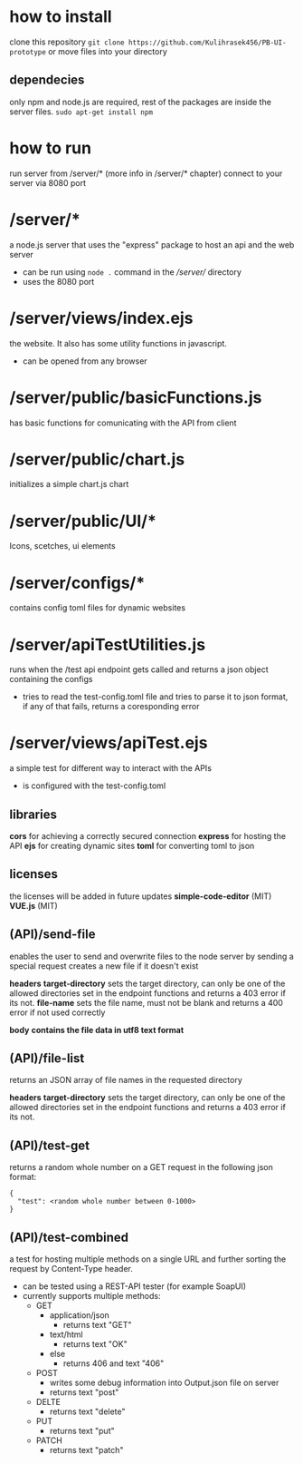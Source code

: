# how to install
clone this repository
```git clone https://github.com/Kulihrasek456/PB-UI-prototype```
or move files into your directory

## dependecies
only npm and node.js are required, rest of the packages are inside the server files.
```sudo apt-get install npm```


# how to run
run server from /server/* (more info in /server/* chapter)
connect to your server via 8080 port




# /server/*
a node.js server that uses the "express" package to host an api and the web server 

- can be run using `node .` command in the */server/* directory
- uses the 8080 port

# /server/views/index.ejs
the website. It also has some utility functions in javascript.

- can be opened from any browser

# /server/public/basicFunctions.js
has basic functions for comunicating with the API from client

# /server/public/chart.js
initializes a simple chart.js chart

# /server/public/UI/*
Icons, scetches, ui elements 

# /server/configs/*
contains config toml files for dynamic websites

# /server/apiTestUtilities.js 
runs when the /test api endpoint gets called and returns a json object containing the configs

- tries to read the test-config.toml file and tries to parse it to json format, if any of that fails, returns a coresponding error

# /server/views/apiTest.ejs
a simple test for different way to interact with the APIs

- is configured with the test-config.toml





## libraries
**cors** for achieving a correctly secured connection 
**express** for hosting the API
**ejs** for creating dynamic sites
**toml** for converting toml to json

## licenses
the licenses will be added in future updates
**simple-code-editor**   (MIT)
**VUE.js**               (MIT)


## (API)/send-file
enables the user to send and overwrite files to the node server by sending a special request
creates a new file if it doesn't exist

__headers__
**target-directory** sets the target directory, can only be one of the allowed directories set in the endpoint functions and returns a 403 error if its not.
**file-name** sets the file name, must not be blank and returns a 400 error if not used correctly


__body__
**contains the file data in utf8 text format**


## (API)/file-list
returns an JSON array of file names in the requested directory

__headers__ 
**target-directory** sets the target directory, can only be one of the allowed directories set in the endpoint functions and returns a 403 error if its not.


## (API)/test-get 
returns a random whole number on a GET request in the following json format: 
```
{
  "test": <random whole number between 0-1000>
}
```

## (API)/test-combined 
a test for hosting multiple methods on a single URL and further sorting the request by Content-Type header.

- can be tested using a REST-API tester (for example SoapUI)
- currently supports multiple methods:
	- GET
		- application/json
			- returns text "GET"
		- text/html
			- returns text "OK"
		- else
			- returns 406 and text "406"
	- POST
		- writes some debug information into Output.json file on server
		- returns text "post"
	- DELTE
		- returns text "delete"
	- PUT
		- returns text "put"
	- PATCH
		- returns text "patch"




